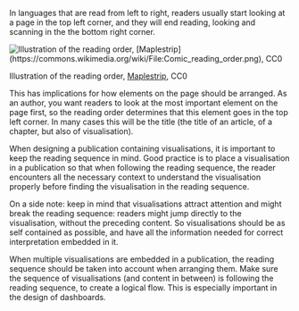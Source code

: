 In languages that are read from left to right, readers usually start looking at a page in the top left corner, and they will end reading, looking and scanning in the the bottom right corner.

<p class="center">
    <img src="Grid%20and%20arrangement%204ba513397bf6413d900e7c2944888770/Comic_reading_order.png" alt="Illustration of the reading order, [Maplestrip](https://commons.wikimedia.org/wiki/File:Comic_reading_order.png), CC0" class="max-600"/>
</p>

Illustration of the reading order, [Maplestrip](https://commons.wikimedia.org/wiki/File:Comic_reading_order.png), CC0

This has implications for how elements on the page should be arranged. As an author, you want readers to look at the most important element on the page first, so the reading order determines that this element goes in the top left corner. In many cases this will be the title (the title of an article, of a chapter, but also of  visualisation).

When designing a publication containing visualisations, it is important to keep the reading sequence in mind. Good practice is to place a visualisation in a publication so that when following the reading sequence, the reader encounters all the necessary context to understand the visualisation properly before finding the visualisation in the reading sequence.

On a side note: keep in mind that visualisations attract attention and might break the reading sequence: readers might jump directly to the visualisation, without the preceding content. So visualisations should be as self contained as possible, and have all the information needed for correct interpretation embedded in it.

When multiple visualisations are embedded in a publication, the reading sequence should be taken into account when arranging them. Make sure the sequence of visualisations (and content in between) is following the reading sequence, to create a logical flow. This is especially important in the design of dashboards.